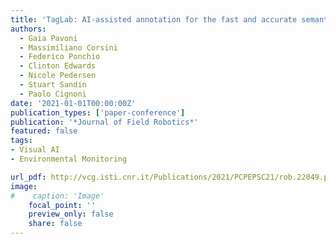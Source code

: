 ```yaml
---
title: 'TagLab: AI-assisted annotation for the fast and accurate semantic segmentation of coral reef orthoimages'
authors:
  - Gaia Pavoni
  - Massimiliano Corsini
  - Federico Ponchio
  - Clinton Edwards
  - Nicole Pedersen
  - Stuart Sandin
  - Paolo Cignoni
date: '2021-01-01T00:00:00Z'
publication_types: ['paper-conference']
publication: '*Journal of Field Robotics*'
featured: false
tags: 
- Visual AI
- Environmental Monitoring

url_pdf: http://vcg.isti.cnr.it/Publications/2021/PCPEPSC21/rob.22049.pdf
image:
#    caption: 'Image'
    focal_point: ''
    preview_only: false
    share: false
---
```

